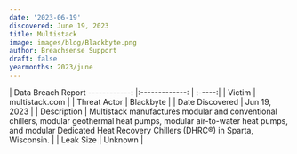 ```yaml
---
date: '2023-06-19'
discovered: June 19, 2023
title: Multistack
image: images/blog/Blackbyte.png
author: Breachsense Support
draft: false
yearmonths: 2023/june
---
```



| Data Breach Report
------------:     |:-------------:    | :-----:|
| Victim      | multistack.com      | 
| Threat Actor      | Blackbyte      | 
| Date Discovered      | Jun 19, 2023      | 
| Description      | Multistack manufactures modular and conventional chillers, modular geothermal heat pumps, modular air-to-water heat pumps, and modular Dedicated Heat Recovery Chillers (DHRC®) in Sparta, Wisconsin.      | 
| Leak Size      | Unknown      | 

